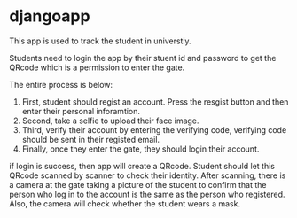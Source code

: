 # djangoapp

This app is used to track the student in universtiy.

Students need to login the app by their stuent id and password to get the QRcode which is a permission to enter the gate.

The entire process is below:
1. First, student should regist an account. Press the resgist button and then enter their personal inforamtion.
2. Second, take a selfie to upload their face image.
3. Third, verify their account by entering the verifying code, verifying code should be sent in their registed email.
4. Finally, once they enter the gate, they should login their account.

if login is success, then app will create a QRcode. Student should let this QRcode scanned by scanner to check their identity.
After scanning, there is a camera at the gate taking a picture of the student to confirm that the person who log in to the account is the same as the person who registered.
Also, the camera will check whether the student wears a mask.


